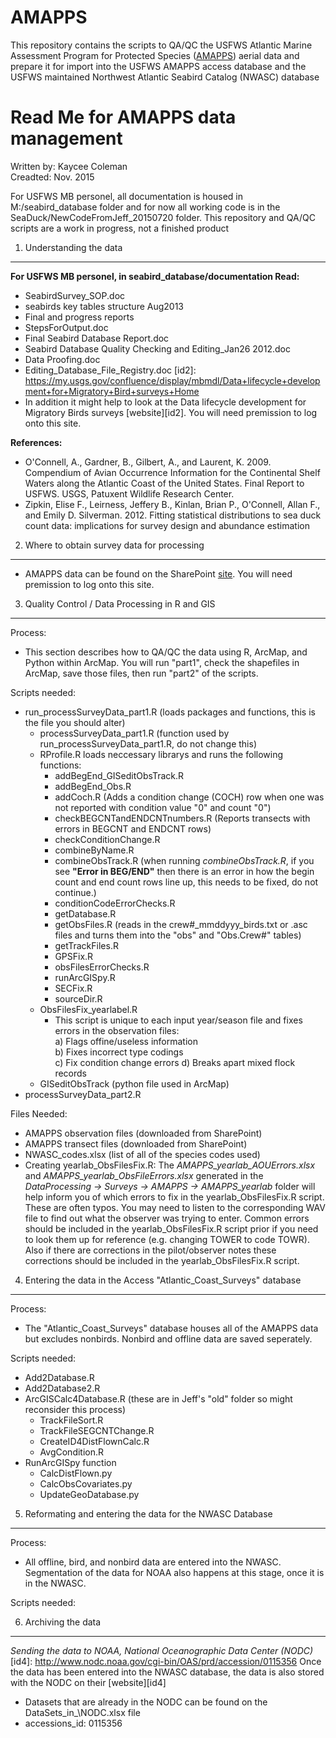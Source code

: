 # AMAPPS

[id]: http://www.nefsc.noaa.gov/psb/AMAPPS/  
This repository contains the scripts to QA/QC the USFWS Atlantic Marine Assessment Program for Protected Species ([AMAPPS][id]) aerial data and prepare it for import into the USFWS AMAPPS access database and the USFWS maintained Northwest Atlantic Seabird Catalog (NWASC) database   

Read Me for AMAPPS data management
========================================================
Written by: Kaycee Coleman   
Creadted: Nov. 2015     

For USFWS MB personel, all documentation is housed in M:/seabird_database folder and for now all working code is in the SeaDuck/NewCodeFromJeff_20150720 folder. This repository and QA/QC scripts are a work in progress, not a finished product  

1) Understanding the data
--------------------------------------------------------
**For USFWS MB personel, in seabird_database/documentation Read:**
- SeabirdSurvey_SOP.doc
- seabirds key tables structure Aug2013
- Final and progress reports
- StepsForOutput.doc
- Final Seabird Database Report.doc
- Seabird Database Quality Checking and Editing_Jan26 2012.doc
- Data Proofing.doc
- Editing\_Database\_File_Registry.doc
[id2]: https://my.usgs.gov/confluence/display/mbmdl/Data+lifecycle+development+for+Migratory+Bird+surveys+Home
- In addition it might help to look at the Data lifecycle development for Migratory Birds surveys [website][id2]. You will need premission to log onto this site. 


**References:**    
- O'Connell, A., Gardner, B., Gilbert, A., and Laurent, K. 2009. Compendium of Avian Occurrence Information for the Continental Shelf Waters along the Atlantic Coast of the United States. Final Report to USFWS. USGS, Patuxent Wildlife Research Center.
- Zipkin, Elise F., Leirness, Jeffery B., Kinlan, Brian P., O'Connell, Allan F., and Emily D. Silverman. 2012. Fitting statistical distributions to sea duck count data: implications for survey design and abundance estimation


2) Where to obtain survey data for processing
--------------------------------------------------------
[id3]: https://connect.doi.gov/fws/Portal/acjv/seabird/SitePages/Home.aspx
- AMAPPS data can be found on the SharePoint [site][id3]. You will need premission to log onto this site. 


3) Quality Control / Data Processing in R and GIS
--------------------------------------------------------
Process:  
- This section describes how to QA/QC the data using R, ArcMap, and Python within ArcMap. You will run "part1", check the shapefiles in ArcMap, save those files, then run "part2" of the scripts. 

Scripts needed:  
- run_processSurveyData_part1.R (loads packages and functions, this is the file you should alter)
    - processSurveyData_part1.R (function used by run_processSurveyData_part1.R, do not change this)
    - RProfile.R loads neccessary librarys and runs the following functions: 
        - addBegEnd\_GISeditObsTrack.R 
        - addBegEnd\_Obs.R 
        - addCoch.R (Adds a condition change (COCH) row when one was not reported with condition value "0" and count "0")
        - checkBEGCNTandENDCNTnumbers.R (Reports transects with errors in BEGCNT and ENDCNT rows)
        - checkConditionChange.R 
        - combineByName.R 
        - combineObsTrack.R (when running *combineObsTrack.R*, if you see **"Error in BEG/END"** then there is an error in how the begin count and end count rows line up, this needs to be fixed, do not continue.)
        - conditionCodeErrorChecks.R 
        - getDatabase.R 
        - getObsFiles.R (reads in the crew#_mmddyyy_birds.txt or .asc files and turns them into the "obs" and "Obs.Crew#" tables)
        - getTrackFiles.R 
        - GPSFix.R 
        - obsFilesErrorChecks.R 
        - runArcGISpy.R 
        - SECFix.R 
        - sourceDir.R 
    - ObsFilesFix\_yearlabel.R 
        - This script is unique to each input year/season file and fixes errors in the observation files:  
           a) Flags offine/useless information  
           b) Fixes incorrect type codings  
           c) Fix condition change errors
           d) Breaks apart mixed flock records
    - GISeditObsTrack (python file used in ArcMap)
- processSurveyData_part2.R
 

Files Needed:  
- AMAPPS observation files (downloaded from SharePoint)
- AMAPPS transect files (downloaded from SharePoint)
- NWASC_codes.xlsx (list of all of the species codes used)
- Creating yearlab\_ObsFilesFix.R: The *AMAPPS\_yearlab\_AOUErrors.xlsx* and *AMAPPS\_yearlab\_ObsFileErrors.xlsx* generated in the *DataProcessing -> Surveys -> AMAPPS -> AMAPPS\_yearlab* folder will help inform you of which errors to fix in the yearlab\_ObsFilesFix.R script. These are often typos. You may need to listen to the corresponding WAV file to find out what the observer was trying to enter. Common errors should be included in the yearlab\_ObsFilesFix.R script prior if you need to look them up for reference (e\.g\. changing TOWER to code TOWR).  Also if there are corrections in the pilot/observer notes these corrections should be included in the yearlab\_ObsFilesFix.R script.  


4) Entering the data in the Access "Atlantic_Coast_Surveys" database
--------------------------------------------------------
Process:  
- The "Atlantic_Coast_Surveys" database houses all of the AMAPPS data but excludes nonbirds. Nonbird and offline data are saved seperately.

Scripts needed:  
- Add2Database.R
- Add2Database2.R
- ArcGISCalc4Database.R (these are in Jeff's "old" folder so might reconsider this process)
    - TrackFileSort.R
    - TrackFileSEGCNTChange.R
    - CreateID4DistFlownCalc.R
    - AvgCondition.R
- RunArcGISpy function
    - CalcDistFlown.py
    - CalcObsCovariates.py
    - UpdateGeoDatabase.py

    
5) Reformating and entering the data for the NWASC Database
--------------------------------------------------------
Process:  
- All offline, bird, and nonbird data are entered into the NWASC. Segmentation of the data for NOAA also happens at this stage, once it is in the NWASC.

Scripts needed:  


6) Archiving the data
--------------------------------------------------------
*Sending the data to NOAA, National Oceanographic Data Center (NODC)*
[id4]: http://www.nodc.noaa.gov/cgi-bin/OAS/prd/accession/0115356
Once the data has been entered into the NWASC database, the data is also stored with the NODC on their [website][id4]   
- Datasets that are already in the NODC can be found on the DataSets\_in_\NODC.xlsx file 
- accessions_id: 0115356



